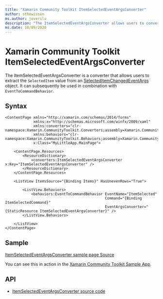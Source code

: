 ```yaml
---
title: "Xamarin Community Toolkit ItemSelectedEventArgsConverter"
author: sthewissen
ms.author: joverslu
description: "The ItemSelectedEventArgsConverter allows users to convert ItemSelectedEventArgs to the item that was selected."
ms.date: 10/09/2020
---
```


# Xamarin Community Toolkit ItemSelectedEventArgsConverter

The ItemSelectedEventArgsConverter is a converter that allows users to extract the `SelectedItem` value from an [SelectedItemChangedEventArgs](/dotnet/api/xamarin.forms.selecteditemchangedeventargs) object. It can subsequently be used in combination with `EventToCommandBehavior`.

## Syntax

```xaml
<ContentPage xmlns="http://xamarin.com/schemas/2014/forms"
             xmlns:x="http://schemas.microsoft.com/winfx/2009/xaml"
             xmlns:converters="clr-namespace:Xamarin.CommunityToolkit.Converters;assembly=Xamarin.CommunityToolkit"
             xmlns:behaviors="clr-namespace:Xamarin.CommunityToolkit.Behaviors;assembly=Xamarin.CommunityToolkit"
             x:Class="MyLittleApp.MainPage">

    <ContentPage.Resources>
        <ResourceDictionary>
            <converters:ItemSelectedEventArgsConverter x:Key="ItemSelectedEventArgsConverter" />
        </ResourceDictionary>
    </ContentPage.Resources>

    <ListView ItemsSource="{Binding Items}" HasUnevenRows="True">

        <ListView.Behaviors>
            <behaviors:EventToCommandBehavior EventName="ItemSelected"
                                              Command="{Binding ItemSelectedCommand}"
                                              EventArgsConverter="{StaticResource ItemSelectedEventArgsConverter}" />
        </ListView.Behaviors>

    </ListView>
</ContentPage>
```

## Sample

[ItemSelectedEventArgsConverter sample page Source](https://github.com/xamarin/XamarinCommunityToolkit/blob/main/XamarinCommunityToolkitSample/Pages/Converters/ItemSelectedEventArgsPage.xaml)

You can see this in action in the [Xamarin Community Toolkit Sample App](https://github.com/xamarin/XamarinCommunityToolkit).

## API

* [ItemSelectedEventArgsConverter source code](https://github.com/xamarin/XamarinCommunityToolkit/blob/main/XamarinCommunityToolkit/Converters/ItemSelectedEventArgsConverter.shared.cs)
